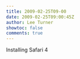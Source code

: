 ```yaml
---
title: 2009-02-25T09-00
date: 2009-02-25T09:00:45Z
author: Lee Turner
showtoc: false
comments: true
---
```


Installing Safari 4

